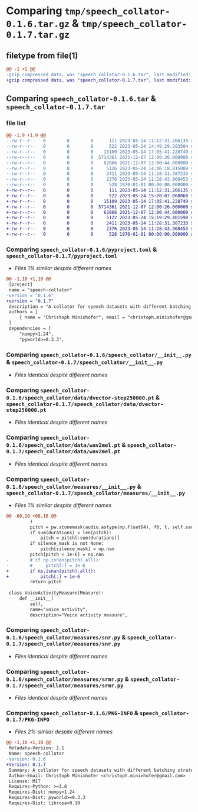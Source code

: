 # Comparing `tmp/speech_collator-0.1.6.tar.gz` & `tmp/speech_collator-0.1.7.tar.gz`

## filetype from file(1)

```diff
@@ -1 +1 @@
-gzip compressed data, was "speech_collator-0.1.6.tar", last modified: Wed May 24 14:49:29 2023, max compression
+gzip compressed data, was "speech_collator-0.1.7.tar", last modified: Wed May 24 15:20:07 2023, max compression
```

## Comparing `speech_collator-0.1.6.tar` & `speech_collator-0.1.7.tar`

### file list

```diff
@@ -1,9 +1,9 @@
--rw-r--r--   0        0        0      111 2023-05-14 11:12:31.266135 speech_collator-0.1.6/README.md
--rw-r--r--   0        0        0      522 2023-05-24 14:49:29.283504 speech_collator-0.1.6/pyproject.toml
--rw-r--r--   0        0        0    15109 2023-05-14 17:05:41.228749 speech_collator-0.1.6/speech_collator/__init__.py
--rw-r--r--   0        0        0  5714361 2021-12-07 12:00:26.000000 speech_collator-0.1.6/speech_collator/data/dvector-step250000.pt
--rw-r--r--   0        0        0    62866 2021-12-07 12:00:44.000000 speech_collator-0.1.6/speech_collator/data/wav2mel.pt
--rw-r--r--   0        0        0     5126 2023-05-24 14:46:18.815009 speech_collator-0.1.6/speech_collator/measures/__init__.py
--rw-r--r--   0        0        0     2411 2023-05-14 11:28:31.387233 speech_collator-0.1.6/speech_collator/measures/snr.py
--rw-r--r--   0        0        0     2376 2023-05-14 11:28:43.968453 speech_collator-0.1.6/speech_collator/measures/srmr.py
--rw-r--r--   0        0        0      528 1970-01-01 00:00:00.000000 speech_collator-0.1.6/PKG-INFO
+-rw-r--r--   0        0        0      111 2023-05-14 11:12:31.266135 speech_collator-0.1.7/README.md
+-rw-r--r--   0        0        0      522 2023-05-24 15:20:07.068060 speech_collator-0.1.7/pyproject.toml
+-rw-r--r--   0        0        0    15109 2023-05-14 17:05:41.228749 speech_collator-0.1.7/speech_collator/__init__.py
+-rw-r--r--   0        0        0  5714361 2021-12-07 12:00:26.000000 speech_collator-0.1.7/speech_collator/data/dvector-step250000.pt
+-rw-r--r--   0        0        0    62866 2021-12-07 12:00:44.000000 speech_collator-0.1.7/speech_collator/data/wav2mel.pt
+-rw-r--r--   0        0        0     5122 2023-05-24 15:19:29.401590 speech_collator-0.1.7/speech_collator/measures/__init__.py
+-rw-r--r--   0        0        0     2411 2023-05-14 11:28:31.387233 speech_collator-0.1.7/speech_collator/measures/snr.py
+-rw-r--r--   0        0        0     2376 2023-05-14 11:28:43.968453 speech_collator-0.1.7/speech_collator/measures/srmr.py
+-rw-r--r--   0        0        0      528 1970-01-01 00:00:00.000000 speech_collator-0.1.7/PKG-INFO
```

### Comparing `speech_collator-0.1.6/pyproject.toml` & `speech_collator-0.1.7/pyproject.toml`

 * *Files 1% similar despite different names*

```diff
@@ -1,10 +1,10 @@
 [project]
 name = "speech-collator"
-version = "0.1.6"
+version = "0.1.7"
 description = "A collator for speech datasets with different batching strategies and attribute extraction."
 authors = [
     { name = "Christoph Minixhofer", email = "christoph.minixhofer@gmail.com" },
 ]
 dependencies = [
     "numpy<1.24",
     "pyworld>=0.3.3",
```

### Comparing `speech_collator-0.1.6/speech_collator/__init__.py` & `speech_collator-0.1.7/speech_collator/__init__.py`

 * *Files identical despite different names*

### Comparing `speech_collator-0.1.6/speech_collator/data/dvector-step250000.pt` & `speech_collator-0.1.7/speech_collator/data/dvector-step250000.pt`

 * *Files identical despite different names*

### Comparing `speech_collator-0.1.6/speech_collator/data/wav2mel.pt` & `speech_collator-0.1.7/speech_collator/data/wav2mel.pt`

 * *Files identical despite different names*

### Comparing `speech_collator-0.1.6/speech_collator/measures/__init__.py` & `speech_collator-0.1.7/speech_collator/measures/__init__.py`

 * *Files 1% similar despite different names*

```diff
@@ -68,16 +68,16 @@
         )
         pitch = pw.stonemask(audio.astype(np.float64), f0, t, self.sampling_rate).astype(np.float32)
         if sum(durations) < len(pitch):
             pitch = pitch[:sum(durations)]
         if silence_mask is not None:
             pitch[silence_mask] = np.nan
         pitch[pitch < 1e-6] = np.nan
-        # if np.isnan(pitch).all():
-        #     pitch[:] = 1e-6
+        if np.isnan(pitch).all():
+            pitch[:] = 1e-6
         return pitch
 
 class VoiceActivityMeasure(Measure):
     def __init__(
         self,
         name="voice_activity",
         description="Voice activity measure",
```

### Comparing `speech_collator-0.1.6/speech_collator/measures/snr.py` & `speech_collator-0.1.7/speech_collator/measures/snr.py`

 * *Files identical despite different names*

### Comparing `speech_collator-0.1.6/speech_collator/measures/srmr.py` & `speech_collator-0.1.7/speech_collator/measures/srmr.py`

 * *Files identical despite different names*

### Comparing `speech_collator-0.1.6/PKG-INFO` & `speech_collator-0.1.7/PKG-INFO`

 * *Files 2% similar despite different names*

```diff
@@ -1,10 +1,10 @@
 Metadata-Version: 2.1
 Name: speech-collator
-Version: 0.1.6
+Version: 0.1.7
 Summary: A collator for speech datasets with different batching strategies and attribute extraction.
 Author-Email: Christoph Minixhofer <christoph.minixhofer@gmail.com>
 License: MIT
 Requires-Python: >=3.8
 Requires-Dist: numpy<1.24
 Requires-Dist: pyworld>=0.3.3
 Requires-Dist: librosa<0.10
```

